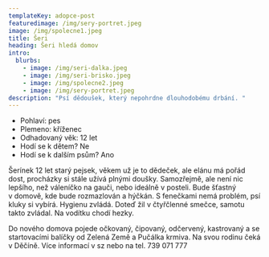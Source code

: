 ```yaml
---
templateKey: adopce-post
featuredimage: /img/sery-portret.jpeg
image: /img/spolecne1.jpeg
title: Šeri
heading: Šeri hledá domov
intro:
  blurbs:
    - image: /img/seri-dalka.jpeg
    - image: /img/seri-brisko.jpeg
    - image: /img/spolecne2.jpeg
    - image: /img/sery-portret.jpeg
description: "Psí dědoušek, který nepohrdne dlouhodobému drbání. "
---
```

* Pohlaví: pes
* Plemeno: kříženec
* Odhadovaný věk: 12 let
* Hodí se k dětem? Ne
* Hodí se k dalším psům? Ano

Šerínek 12 let starý pejsek, věkem už je to dědeček, ale elánu má pořád dost, procházky si stále užívá plnými doušky. Samozřejmě, ale není nic lepšího, než váleníčko na gauči, nebo ideálně v posteli. Bude šťastný v domově, kde bude rozmazlován a hýčkán. S fenečkami nemá problém, psí kluky si vybírá. Hygienu zvládá. Doteď žil v čtyřčlenné smečce, samotu takto zvládal. Na vodítku chodí hezky.

Do nového domova pojede očkovaný, čipovaný, odčervený, kastrovaný a se startovacími balíčky od Zelená Země a Pučálka krmiva. Na svou rodinu čeká v Děčíně. Více informací v sz nebo na tel. 739 071 777